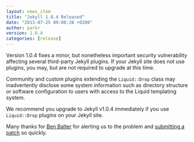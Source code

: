 ```yaml
---
layout: news_item
title: "Jekyll 1.0.4 Released"
date: "2013-07-25 09:08:38 +0200"
author: parkr
version: 1.0.4
categories: [release]
---
```


Version 1.0.4 fixes a minor, but nonetheless important security vulnerability affecting several third-party Jekyll plugins. If your Jekyll site does not use plugins, you may, but are not required to upgrade at this time.

Community and custom plugins extending the `Liquid::Drop` class may inadvertently disclose some system information such as directory structure or software configuration to users with access to the Liquid templating system. 

We recommend you upgrade to Jekyll v1.0.4 immediately if you use `Liquid::Drop` plugins on your Jekyll site.

Many thanks for [Ben Balter](http://github.com/benbalter) for alerting us to the problem
and [submitting a patch][1349] so quickly.

[230]: https://github.com/Shopify/liquid/pull/230
[1349]: https://github.com/mojombo/jekyll/issues/1349
